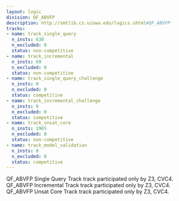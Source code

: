 ```yaml
---
layout: logic
division: QF_ABVFP
description: http://smtlib.cs.uiowa.edu/logics.shtml#QF_ABVFP
tracks:
- name: track_single_query
  n_insts: 630
  n_excluded: 0
  status: non-competitive
- name: track_incremental
  n_insts: 69
  n_excluded: 0
  status: non-competitive
- name: track_single_query_challenge
  n_insts: 0
  n_excluded: 0
  status: competitive
- name: track_incremental_challenge
  n_insts: 0
  n_excluded: 0
  status: competitive
- name: track_unsat_core
  n_insts: 1965
  n_excluded: 0
  status: non-competitive
- name: track_model_validation
  n_insts: 0
  n_excluded: 0
  status: competitive
---
```

QF_ABVFP Single Query Track track participated only by Z3, CVC4.
QF_ABVFP Incremental Track track participated only by Z3, CVC4.
QF_ABVFP Unsat Core Track track participated only by Z3, CVC4.
